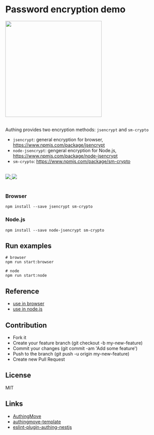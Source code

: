 # Password encryption demo

<div>
  <img width="300" src="https://files.authing.co/authing-console/authing-logo-new-20210924.svg" />
</div>

<br />

Authing provides two encryption methods: `jsencrypt` and `sm-crypto`

- `jsencrypt`: general encryption for browser, https://www.npmjs.com/package/jsencrypt
- `node-jsencrypt`: gengeral encryption for Node.js, https://www.npmjs.com/package/node-jsencrypt
- `sm-crypto`: https://www.npmjs.com/package/sm-crypto

<br />

<div>
  <a href="https://forum.authing.cn/" target="_blank">
    <img src="https://img.shields.io/badge/chat-forum-blue" />
  </a>
  <a href="https://github.com/Authing/password-encryption" target="_blank">
    <img src="https://img.shields.io/badge/License-MIT-success" />
  </a>
</div>

<br />

### Browser

``` shell
npm install --save jsencrypt sm-crypto
```

### Node.js

``` shell
npm install --save node-jsencrypt sm-crypto
```
## Run examples
``` shell
# browser
npm run start:browser

# node
npm run start:node
```

## Reference

- [use in browser](./browser/lib.js)
- [use in node.js](./node/lib.js)

## Contribution

- Fork it
- Create your feature branch (git checkout -b my-new-feature)
- Commit your changes (git commit -am 'Add some feature')
- Push to the branch (git push -u origin my-new-feature)
- Create new Pull Request

## License

MIT

## Links

- [AuthingMove](https://github.com/Authing/AuthingMove)
- [authingmove-template](https://github.com/Authing/authingmove-template)
- [eslint-plugin-authing-nestjs](https://github.com/authing/eslint-plugin-authing-nestjs/)
